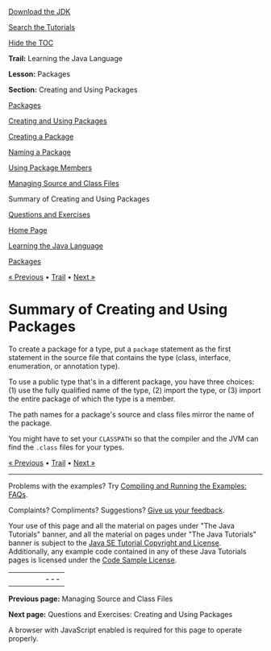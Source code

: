 [Download
the JDK](http://java.sun.com/javase/6/download.jsp)
  
[Search the
Tutorials](../../search.html)
  
[Hide the TOC](javascript:toggleLeft())

**Trail:** Learning the Java Language
  
**Lesson:** Packages
  
**Section:** Creating and Using Packages

[Packages](index.html)

[Creating and Using Packages](packages.html)

[Creating a Package](createpkgs.html)

[Naming a Package](namingpkgs.html)

[Using Package Members](usepkgs.html)

[Managing Source and Class Files](managingfiles.html)

Summary of Creating and Using Packages

[Questions and Exercises](QandE/packages-questions.html)

[Home Page](../../index.html)
>
[Learning the Java Language](../index.html)
>
[Packages](index.html)

[« Previous](managingfiles.html) • [Trail](../TOC.html) • [Next »](QandE/packages-questions.html)

# Summary of Creating and Using Packages

To create a package for a type, put a `package`
statement as the first statement in the source file that contains the
type (class, interface, enumeration, or annotation type).

To use a public type that's in a different package,
you have three choices: (1) use the fully qualified name
of the type, (2) import the type, or (3) import the entire package of which the
type is a member.

The path names for a package's source and class files mirror the name of the package.

You might have to set your `CLASSPATH` so that the compiler and
the JVM can find the `.class` files for your types.

[« Previous](managingfiles.html)
•
[Trail](../TOC.html)
•
[Next »](QandE/packages-questions.html)

---

Problems with the examples? Try [Compiling and Running
the Examples: FAQs](../../information/run-examples.html).
  
Complaints? Compliments? Suggestions? [Give
us your feedback](http://download.oracle.com/javase/feedback.html).

Your use of this page and all the material on pages under "The Java Tutorials" banner,
and all the material on pages under "The Java Tutorials" banner is subject to the [Java SE Tutorial Copyright
and License](../../information/license.html).
Additionally, any example code contained in any of these Java
Tutorials pages is licensed under the
[Code
Sample License](http://developers.sun.com/license/berkeley_license.html).

|  |  |  |  |  |
| --- | --- | --- | --- | --- |
| |  |  | | --- | --- | | duke image | Oracle logo | | [About Oracle](http://www.oracle.com/us/corporate/index.html) | [Oracle Technology Network](http://www.oracle.com/technology/index.html) | [Terms of Service](https://www.samplecode.oracle.com/servlets/CompulsoryClickThrough?type=TermsOfService) | Copyright © 1995, 2011 Oracle and/or its affiliates. All rights reserved. |

**Previous page:** Managing Source and Class Files
  
**Next page:** Questions and Exercises: Creating and Using Packages




A browser with JavaScript enabled is required for this page to operate properly.